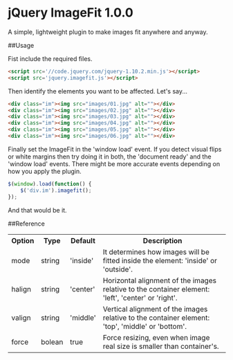 jQuery ImageFit 1.0.0
=====================

A simple, lightweight plugin to make images fit anywhere and anyway.

##Usage

Fist include the required files.
``` html
<script src='//code.jquery.com/jquery-1.10.2.min.js'></script>
<script src='jquery.imagefit.js'></script>
```

Then identify the elements you want to be affected. Let's say...
``` html
<div class="im"><img src="images/01.jpg" alt=""></div>
<div class="im"><img src="images/02.jpg" alt=""></div>
<div class="im"><img src="images/03.jpg" alt=""></div>
<div class="im"><img src="images/04.jpg" alt=""></div>
<div class="im"><img src="images/05.jpg" alt=""></div>
<div class="im"><img src="images/06.jpg" alt=""></div>
```

Finally set the ImageFit in the 'window load' event. If you detect visual flips or white margins then try doing it in both, the 'document ready' and the 'window load' events. There might be more accurate events depending on how you apply the plugin.
``` javascript
$(window).load(function() {
	$('div.im').imagefit();
});
```
And that would be it.

##Reference

<table>

 <tr>
    <th>Option</th>
    <th>Type</th>
    <th>Default</th>
    <th>Description</th>
 </tr>

 <tr>
    <td>mode</td>
    <td>string</td>
    <td>'inside'</td>
    <td>It determines how images will be fitted inside the element: 'inside' or 'outside'.</td>
 </tr>
  
 <tr>
    <td>halign</td>
    <td>string</td>
    <td>'center'</td>
    <td>Horizontal alignment of the images relative to the container element: 'left', 'center' or 'right'.</td>
 </tr>
 
 <tr>
    <td>valign</td>
    <td>string</td>
    <td>'middle'</td>
    <td>Vertical alignment of the images relative to the container element: 'top', 'middle' or 'bottom'.</td>
 </tr>

 <tr>
    <td>force</td>
    <td>bolean</td>
    <td>true</td>
    <td>Force resizing, even when image real size is smaller than container's.</td>
 </tr>

</table>
